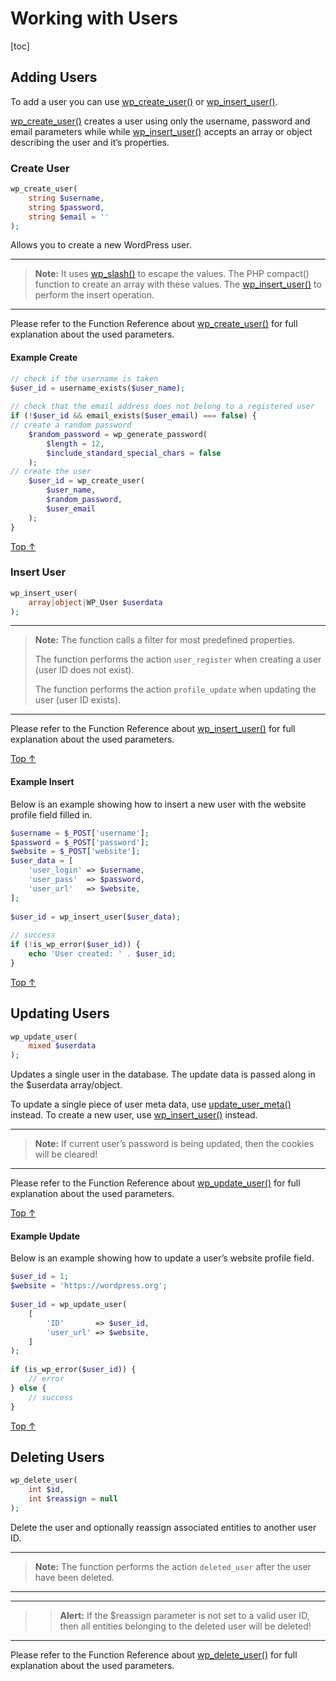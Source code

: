 # Working with Users

[toc]


## Adding Users 

To add a user you can use [wp_create_user()](https://developer.wordpress.org/reference/functions/wp_create_user/) or [wp_insert_user()](https://developer.wordpress.org/reference/functions/wp_insert_user/).

[wp_create_user()](https://developer.wordpress.org/reference/functions/wp_create_user/) creates a user using only the username, password and email parameters while while [wp_insert_user()](https://developer.wordpress.org/reference/functions/wp_insert_user/) accepts an array or object describing the user and it’s properties.

### Create User 

```php
wp_create_user(
    string $username,
    string $password,
    string $email = ''
);
```

Allows you to create a new WordPress user.

---
> **Note:** It uses [wp_slash()](https://developer.wordpress.org/reference/functions/wp_slash/) to escape the values. The PHP compact() function to create an array with these values. The [wp_insert_user()](https://developer.wordpress.org/reference/functions/wp_insert_user/) to perform the insert operation.
---

Please refer to the Function Reference about [wp_create_user()](https://developer.wordpress.org/reference/functions/wp_create_user/) for full explanation about the used parameters.

#### Example Create 

```php
// check if the username is taken
$user_id = username_exists($user_name);
 
// check that the email address does not belong to a registered user
if (!$user_id && email_exists($user_email) === false) {
// create a random password
    $random_password = wp_generate_password(
        $length = 12,
        $include_standard_special_chars = false
    );
// create the user
    $user_id = wp_create_user(
        $user_name,
        $random_password,
        $user_email
    );
}
```

[Top ↑](https://developer.wordpress.org/plugins/users/working-with-users/#top)

### Insert User 

```php
wp_insert_user(
    array|object|WP_User $userdata
);
```

---
> **Note:** The function calls a filter for most predefined properties.
> 
> The function performs the action `user_register` when creating a user (user ID does not exist).
> 
> The function performs the action `profile_update` when updating the user (user ID exists).
---

Please refer to the Function Reference about [wp_insert_user()](https://developer.wordpress.org/reference/functions/wp_insert_user/) for full explanation about the used parameters.

[Top ↑](https://developer.wordpress.org/plugins/users/working-with-users/#top)

#### Example Insert 

Below is an example showing how to insert a new user with the website profile field filled in.

```php
$username = $_POST['username'];
$password = $_POST['password'];
$website = $_POST['website'];
$user_data = [
    'user_login' => $username,
    'user_pass'  => $password,
    'user_url'   => $website,
];
 
$user_id = wp_insert_user($user_data);
 
// success
if (!is_wp_error($user_id)) {
    echo 'User created: ' . $user_id;
}
```

[Top ↑](https://developer.wordpress.org/plugins/users/working-with-users/#top)

## Updating Users 

```php
wp_update_user(
    mixed $userdata
);
```

Updates a single user in the database. The update data is passed along in the $userdata array/object.

To update a single piece of user meta data, use [update_user_meta()](https://developer.wordpress.org/reference/functions/update_user_meta/) instead.
To create a new user, use [wp_insert_user()](https://developer.wordpress.org/reference/functions/wp_insert_user/) instead.

---
> **Note:** If current user’s password is being updated, then the cookies will be cleared!
---

Please refer to the Function Reference about [wp_update_user()](https://developer.wordpress.org/reference/functions/wp_update_user/) for full explanation about the used parameters.

[Top ↑](https://developer.wordpress.org/plugins/users/working-with-users/#top)

#### Example Update 

Below is an example showing how to update a user’s website profile field.

```php
$user_id = 1;
$website = 'https://wordpress.org';
 
$user_id = wp_update_user(
    [
        'ID'       => $user_id,
        'user_url' => $website,
    ]
);
 
if (is_wp_error($user_id)) {
    // error
} else {
    // success
}
```

[Top ↑](https://developer.wordpress.org/plugins/users/working-with-users/#top)

## Deleting Users 

```php
wp_delete_user(
    int $id,
    int $reassign = null
);
```

Delete the user and optionally reassign associated entities to another user ID.

---
> **Note:** The function performs the action `deleted_user` after the user have been deleted.
---

---
> > **Alert:** If the $reassign parameter is not set to a valid user ID, then all entities belonging to the deleted user will be deleted!
---

Please refer to the Function Reference about [wp_delete_user()](https://developer.wordpress.org/reference/functions/wp_delete_user/) for full explanation about the used parameters.